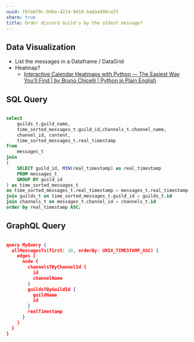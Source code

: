 ```yaml
---
uuid: f87ebf9c-0d6e-4224-9418-badaa496ce2f
share: true
title: Order discord Guild's by the oldest message?
---
```

## Data Visualization

* List the messages in a Dataframe / DataGrid
* Heatmap?
	* [Interactive Calendar Heatmaps with Python — The Easiest Way You’ll Find | by Bruno Chicelli | Python in Plain English](https://python.plainenglish.io/interactive-calendar-heatmaps-with-plotly-the-easieast-way-youll-find-5fc322125db7)



## SQL Query
``` sql

select 
	guilds_t.guild_name,
	time_sorted_messages_t.guild_id,channels_t.channel_name,
	channel_id, content,
	time_sorted_messages_t.real_timestamp 
from 
	messages_t
join 
(
	SELECT guild_id, MIN(real_timestamp) as real_timestamp 
	FROM messages_t
	GROUP BY guild_id
) as time_sorted_messages_t
on time_sorted_messages_t.real_timestamp = messages_t.real_timestamp
join guilds_t on time_sorted_messages_t.guild_id = guilds_t.id
join channels_t on messages_t.channel_id = channels_t.id
order by real_timestamp ASC;

```


## GraphQL Query

``` json

query MyQuery {
  allMessagesTs(first: 10, orderBy: UNIX_TIMESTAMP_ASC) {
    edges {
      node {
        channelsTByChannelId {
          id
          channelName
        }
        guildsTByGuildId {
          guildName
          id
        }
        realTimestamp
      }
    }
  }
}

```